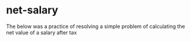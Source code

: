 # net-salary
The below was a practice of resolving a simple problem of calculating the net value of a salary after tax

